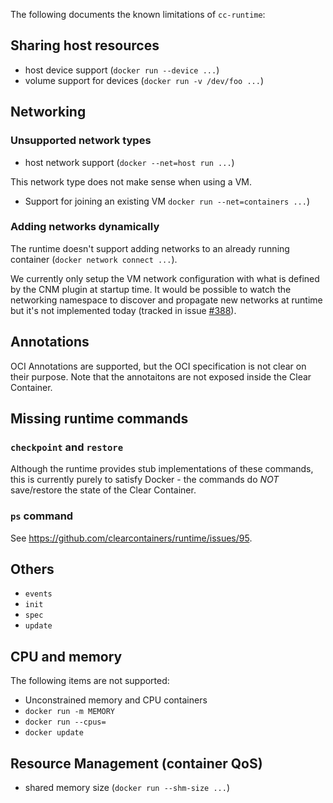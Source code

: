 The following documents the known limitations of `cc-runtime`:

## Sharing host resources

- host device support (`docker run --device ...`)
- volume support for devices (`docker run -v /dev/foo ...`)

## Networking

### Unsupported network types

- host network support (`docker --net=host run ...`)

This network type does not make sense when using a VM.

- Support for joining an existing VM `docker run --net=containers ...`)

### Adding networks dynamically

The runtime doesn't support adding networks to an already running container (`docker network connect ...`).

We currently only setup the VM network configuration with what is defined by the CNM plugin at startup time. It would be possible to watch the networking namespace to discover and propagate new networks at runtime but it's not implemented today (tracked in issue [\#388](https://github.com/01org/cc-oci-runtime/issues/388)).

## Annotations

OCI Annotations are supported, but the OCI specification is not clear on their purpose. Note that the annotaitons are not exposed inside the Clear Container.

## Missing runtime commands

### `checkpoint` and `restore`

Although the runtime provides stub implementations of these commands, this is currently purely to satisfy Docker - the commands do *NOT* save/restore the state of the Clear Container.

### `ps` command

See https://github.com/clearcontainers/runtime/issues/95.

## Others

- `events`
- `init`
- `spec`
- `update`

## CPU and memory

The following items are not supported:

-   Unconstrained memory and CPU containers
-   `docker run -m MEMORY`
-   `docker run --cpus=`
-   `docker update`

## Resource Management (container QoS)

- shared memory size (`docker run --shm-size ...`)
